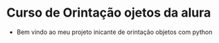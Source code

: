 # Curso de Orintação ojetos da alura 

- Bem vindo ao meu projeto inicante de orintação objetos com python
